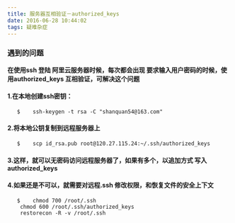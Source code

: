 ```yaml
---
title: 服务器互相验证－authorized_keys
date: 2016-06-28 10:44:02
tags: 疑难杂症
---
```


### 遇到的问题
**在使用ssh 登陆 阿里云服务器时候，每次都会出现 要求输入用户密码的时候，使用authorized_keys  互相验证，可解决这个问题**
#### 1.在本地创建ssh密钥：  
```    shell
   $ 	ssh-keygen -t rsa -C "shanquan54@163.com"
```

#### 2.将本地公钥复制到远程服务器上
```    shell
   $ 	scp id_rsa.pub root@120.27.115.24:~/.ssh/authorized_keys
```

####  3.这样，就可以无密码访问远程服务器了，如果有多个，以追加方式 写入authorized_keys

#### 4.如果还是不可以，就需要对远程.ssh 修改权限，和恢复文件的安全上下文  
```    shell
   $ 	chmod 700 /root/.ssh
   	chmod 600 /root/.ssh/authorized_keys
   	restorecon -R -v /root/.ssh
```
